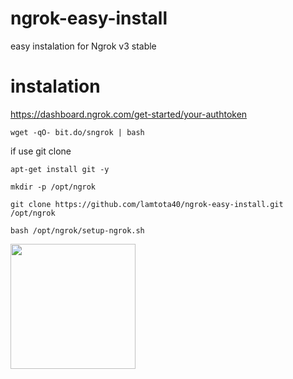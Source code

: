 # ngrok-easy-install
easy instalation for Ngrok v3 stable

# instalation
https://dashboard.ngrok.com/get-started/your-authtoken
```console
wget -qO- bit.do/sngrok | bash
```
if use git clone
```console
apt-get install git -y
```
```console
mkdir -p /opt/ngrok
```
```console
git clone https://github.com/lamtota40/ngrok-easy-install.git /opt/ngrok
```
```console
bash /opt/ngrok/setup-ngrok.sh
```
<img src="https://user-images.githubusercontent.com/26719371/215472523-183ef332-3c92-491d-bac3-ae0b66a5c130.jpg" width="200">
